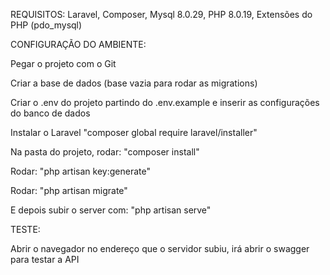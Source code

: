 REQUISITOS: Laravel, Composer, Mysql 8.0.29, PHP 8.0.19, Extensões do PHP (pdo_mysql)


CONFIGURAÇÃO DO AMBIENTE:

Pegar o projeto com o Git

Criar a base de dados (base vazia para rodar as migrations) 

Criar o .env do projeto partindo do .env.example e inserir as configurações do banco de dados

Instalar o Laravel "composer global require laravel/installer"

Na pasta do projeto, rodar: "composer install"

Rodar: "php artisan key:generate"

Rodar: "php artisan migrate"

E depois subir o server com: "php artisan serve"


TESTE:

Abrir o navegador no endereço que o servidor subiu, irá abrir o swagger para testar a API
